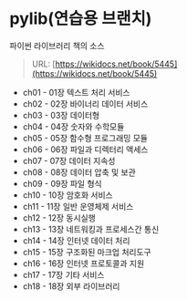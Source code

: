 # pylib(연습용 브랜치)

파이썬 라이브러리 책의 소스

> URL: [https://wikidocs.net/book/5445](https://wikidocs.net/book/5445)


* ch01 - 01장 텍스트 처리 서비스
* ch02 - 02장 바이너리 데이터 서비스
* ch03 - 03장 데이터형
* ch04 - 04장 숫자와 수학모듈
* ch05 - 05장 함수형 프로그래밍 모듈
* ch06 - 06장 파일과 디렉터리 액세스
* ch07 - 07장 데이터 지속성
* ch08 - 08장 데이터 압축 및 보관
* ch09 - 09장 파일 형식
* ch10 - 10장 암호화 서비스
* ch11 - 11장 일반 운영체제 서비스
* ch12 - 12장 동시실행
* ch13 - 13장 네트워킹과 프로세스간 통신
* ch14 - 14장 인터넷 데이터 처리
* ch15 - 15장 구조화된 마크업 처리도구
* ch16 - 16장 인터넷 프로토콜과 지원
* ch17 - 17장 기타 서비스
* ch18 - 18장 외부 라이브러리
